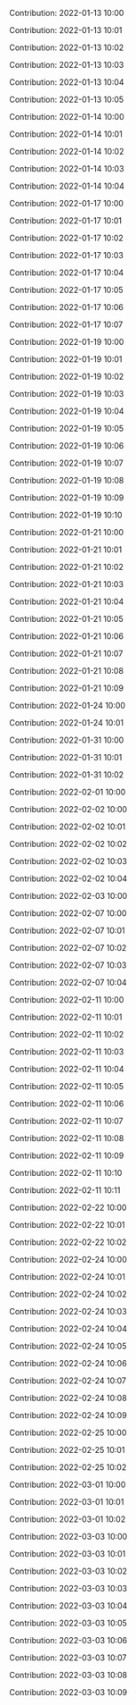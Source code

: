 Contribution: 2022-01-13 10:00

Contribution: 2022-01-13 10:01

Contribution: 2022-01-13 10:02

Contribution: 2022-01-13 10:03

Contribution: 2022-01-13 10:04

Contribution: 2022-01-13 10:05

Contribution: 2022-01-14 10:00

Contribution: 2022-01-14 10:01

Contribution: 2022-01-14 10:02

Contribution: 2022-01-14 10:03

Contribution: 2022-01-14 10:04

Contribution: 2022-01-17 10:00

Contribution: 2022-01-17 10:01

Contribution: 2022-01-17 10:02

Contribution: 2022-01-17 10:03

Contribution: 2022-01-17 10:04

Contribution: 2022-01-17 10:05

Contribution: 2022-01-17 10:06

Contribution: 2022-01-17 10:07

Contribution: 2022-01-19 10:00

Contribution: 2022-01-19 10:01

Contribution: 2022-01-19 10:02

Contribution: 2022-01-19 10:03

Contribution: 2022-01-19 10:04

Contribution: 2022-01-19 10:05

Contribution: 2022-01-19 10:06

Contribution: 2022-01-19 10:07

Contribution: 2022-01-19 10:08

Contribution: 2022-01-19 10:09

Contribution: 2022-01-19 10:10

Contribution: 2022-01-21 10:00

Contribution: 2022-01-21 10:01

Contribution: 2022-01-21 10:02

Contribution: 2022-01-21 10:03

Contribution: 2022-01-21 10:04

Contribution: 2022-01-21 10:05

Contribution: 2022-01-21 10:06

Contribution: 2022-01-21 10:07

Contribution: 2022-01-21 10:08

Contribution: 2022-01-21 10:09

Contribution: 2022-01-24 10:00

Contribution: 2022-01-24 10:01

Contribution: 2022-01-31 10:00

Contribution: 2022-01-31 10:01

Contribution: 2022-01-31 10:02

Contribution: 2022-02-01 10:00

Contribution: 2022-02-02 10:00

Contribution: 2022-02-02 10:01

Contribution: 2022-02-02 10:02

Contribution: 2022-02-02 10:03

Contribution: 2022-02-02 10:04

Contribution: 2022-02-03 10:00

Contribution: 2022-02-07 10:00

Contribution: 2022-02-07 10:01

Contribution: 2022-02-07 10:02

Contribution: 2022-02-07 10:03

Contribution: 2022-02-07 10:04

Contribution: 2022-02-11 10:00

Contribution: 2022-02-11 10:01

Contribution: 2022-02-11 10:02

Contribution: 2022-02-11 10:03

Contribution: 2022-02-11 10:04

Contribution: 2022-02-11 10:05

Contribution: 2022-02-11 10:06

Contribution: 2022-02-11 10:07

Contribution: 2022-02-11 10:08

Contribution: 2022-02-11 10:09

Contribution: 2022-02-11 10:10

Contribution: 2022-02-11 10:11

Contribution: 2022-02-22 10:00

Contribution: 2022-02-22 10:01

Contribution: 2022-02-22 10:02

Contribution: 2022-02-24 10:00

Contribution: 2022-02-24 10:01

Contribution: 2022-02-24 10:02

Contribution: 2022-02-24 10:03

Contribution: 2022-02-24 10:04

Contribution: 2022-02-24 10:05

Contribution: 2022-02-24 10:06

Contribution: 2022-02-24 10:07

Contribution: 2022-02-24 10:08

Contribution: 2022-02-24 10:09

Contribution: 2022-02-25 10:00

Contribution: 2022-02-25 10:01

Contribution: 2022-02-25 10:02

Contribution: 2022-03-01 10:00

Contribution: 2022-03-01 10:01

Contribution: 2022-03-01 10:02

Contribution: 2022-03-03 10:00

Contribution: 2022-03-03 10:01

Contribution: 2022-03-03 10:02

Contribution: 2022-03-03 10:03

Contribution: 2022-03-03 10:04

Contribution: 2022-03-03 10:05

Contribution: 2022-03-03 10:06

Contribution: 2022-03-03 10:07

Contribution: 2022-03-03 10:08

Contribution: 2022-03-03 10:09

